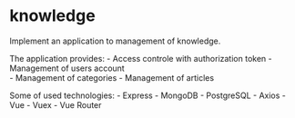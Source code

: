 # knowledge
Implement an application to management of knowledge.

The application provides:
    - Access controle with authorization token
    - Management of users account    
    - Management of categories
    - Management of articles

Some of used technologies:
    - Express
    - MongoDB
    - PostgreSQL
    - Axios
    - Vue
    - Vuex
    - Vue Router
